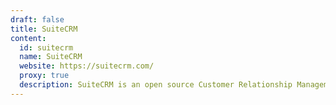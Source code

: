 ```yaml
---
draft: false
title: SuiteCRM
content:
  id: suitecrm
  name: SuiteCRM
  website: https://suitecrm.com/
  proxy: true
  description: SuiteCRM is an open source Customer Relationship Management (CRM) software solution that provides a 360-degree view of your customers and business.
---
```

